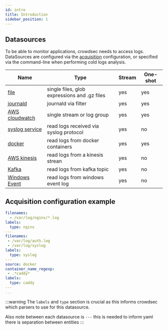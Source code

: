 ```yaml
---
id: intro
title: Introduction
sidebar_position: 1
---
```


## Datasources

To be able to monitor applications, crowdsec needs to access logs.
DataSources are configured via the [acquisition](/configuration/crowdsec_configuration.md#acquisition_path) configuration, or specified via the command-line when performing cold logs analysis.


Name | Type | Stream | One-shot
-----|------|--------|----------
[file](file) | single files, glob expressions and .gz files | yes | yes
[journald](journald) | journald via filter | yes | yes
[AWS cloudwatch](cloudwatch) | single stream or log group | yes | yes
[syslog service](syslog) | read logs received via syslog protocol | yes | no
[docker](docker) | read logs from docker containers | yes | yes
[AWS kinesis](kinesis)| read logs from a kinesis strean | yes | no
[Kafka](kafka)| read logs from kafka topic | yes | no
[Windows Event](windows_evt_log)| read logs from windows event log | yes | no


## Acquisition configuration example

```yaml title="/etc/crowdsec/acquis.yaml"
filenames:
  - /var/log/nginx/*.log
labels:
  type: nginx
---
filenames:
 - /var/log/auth.log
 - /var/log/syslog
labels:
  type: syslog
---
source: docker
container_name_regexp:
 - .*caddy*
labels:
  type: caddy
---
...
```

:::warning
The `labels` and `type` section is crucial as this informs crowdsec which parsers to use for this datasource.

Also note between each datasource is `---` this is needed to inform yaml there is separation between entities
:::